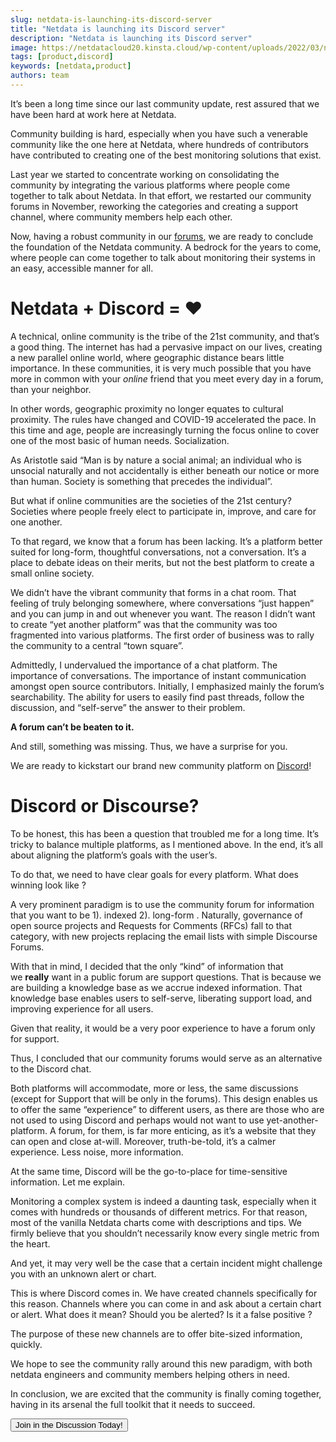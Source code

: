 ```yaml
---
slug: netdata-is-launching-its-discord-server
title: "Netdata is launching its Discord server"
description: "Netdata is launching its Discord server"
image: https://netdatacloud20.kinsta.cloud/wp-content/uploads/2022/03/netdata-discord.png
tags: [product,discord]
keywords: [netdata,product]
authors: team
---
```


<!--truncate-->

It’s been a long time since our last community update, rest assured that we have been hard at work here at Netdata.

Community building is hard, especially when you have such a venerable community like the one here at Netdata, where hundreds of contributors have contributed to creating one of the best monitoring solutions that exist.

Last year we started to concentrate working on consolidating the community by integrating the various platforms where people come together to talk about Netdata. In that effort, we restarted our community forums in November, reworking the categories and creating a support channel, where community members help each other.

Now, having a robust community in our <a href="https://community.netdata.cloud/">forums</a>, we are ready to conclude the foundation of the Netdata community. A bedrock for the years to come, where people can come together to talk about monitoring their systems in an easy, accessible manner for all.
<h1><strong>Netdata + Discord = ❤️</strong></h1>
A technical, online community is the tribe of the 21st community, and that’s a good thing. The internet has had a pervasive impact on our lives, creating a new parallel online world, where geographic distance bears little importance. In these communities, it is very much possible that you have more in common with your <i>online</i> friend that you meet every day in a forum, than your neighbor.

In other words, geographic proximity no longer equates to cultural proximity. The rules have changed and COVID-19 accelerated the pace. In this time and age, people are increasingly turning the focus online to cover one of the most basic of human needs. Socialization.

As Aristotle said “Man is by nature a social animal; an individual who is unsocial naturally and not accidentally is either beneath our notice or more than human. Society is something that precedes the individual”.

But what if online communities are the societies of the 21st century? Societies where people freely elect to participate in, improve, and care for one another.

To that regard, we know that a forum has been lacking. It’s a platform better suited for long-form, thoughtful conversations, not a conversation. It’s a place to debate ideas on their merits, but not the best platform to create a small online society.

We didn’t have the vibrant community that forms in a chat room. That feeling of truly belonging somewhere, where conversations “just happen” and you can jump in and out whenever you want. The reason I didn’t want to create “yet another platform” was that the community was too fragmented into various platforms. The first order of business was to rally the community to a central “town square”.

Admittedly, I undervalued the importance of a chat platform. The importance of conversations. The importance of instant communication amongst open source contributors. Initially, I emphasized mainly the forum’s searchability. The ability for users to easily find past threads, follow the discussion, and “self-serve” the answer to their problem.

<strong>A forum can’t be beaten to it. </strong>

And still, something was missing. Thus, we have a surprise for you.

We are ready to kickstart our brand new community platform on <a href="https://discord.gg/mPZ6WZKKG2">Discord</a>!
<h1>Discord or Discourse?</h1>
To be honest, this has been a question that troubled me for a long time. It’s tricky to balance multiple platforms, as I mentioned above. In the end, it’s all about aligning the platform’s goals with the user’s.

To do that, we need to have clear goals for every platform. What does winning look like ?

A very prominent paradigm is to use the community forum for information that you want to be 1). indexed 2). long-form . Naturally, governance of open source projects and Requests for Comments (RFCs) fall to that category, with new projects replacing the email lists with simple Discourse Forums.

With that in mind, I decided that the only “kind” of information that we <b>really</b> want in a public forum are support questions. That is because we are building a knowledge base as we accrue indexed information. That knowledge base enables users to self-serve, liberating support load, and improving experience for all users.

Given that reality, it would be a very poor experience to have a forum only for support.

Thus, I concluded that our community forums would serve as an alternative to the Discord chat.

Both platforms will accommodate, more or less, the same discussions (except for Support that will be only in the forums). This design enables us to offer the same “experience” to different users, as there are those who are not used to using Discord and perhaps would not want to use yet-another-platform. A forum, for them, is far more enticing, as it’s a website that they can open and close at-will. Moreover, truth-be-told, it’s a calmer experience. Less noise, more information.

At the same time, Discord will be the go-to-place for time-sensitive information. Let me explain.

Monitoring a complex system is indeed a daunting task, especially when it comes with hundreds or thousands of different metrics. For that reason, most of the vanilla Netdata charts come with descriptions and tips. We firmly believe that you shouldn’t necessarily know every single metric from the heart.

And yet, it may very well be the case that a certain incident might challenge you with an unknown alert or chart.

This is where Discord comes in. We have created channels specifically for this reason. Channels where you can come in and ask about a certain chart or alert. What does it mean? Should you be alerted? Is it a false positive ?

The purpose of these new channels are to offer bite-sized information, quickly.

We hope to see the community rally around this new paradigm, with both netdata engineers and community members helping others in need.

In conclusion, we are excited that the community is finally coming together, having in its arsenal the full toolkit that it needs to succeed.

<a href="https://discord.gg/mPZ6WZKKG2" target="_blank" rel="noopener"><button>Join in the Discussion Today!</button></a>